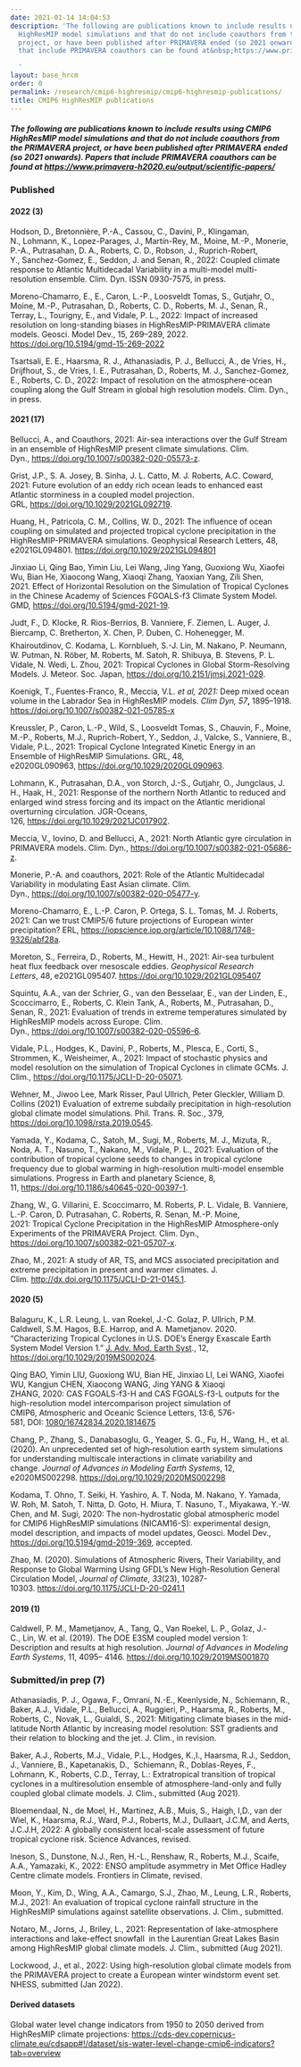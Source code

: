 ```yaml
---
date: 2021-01-14 14:04:53
description: 'The following are publications known to include results using CMIP6
  HighResMIP model simulations and that do not include coauthors from the PRIMAVERA
  project, or have been published after PRIMAVERA ended (so 2021 onwards). Papers
  that include PRIMAVERA coauthors can be found at&nbsp;https://www.primavera-h2020.eu/output/scientific-papers/

  '
layout: base_hrcm
order: 0
permalink: /research/cmip6-highresmip/cmip6-highresmip-publications/
title: CMIP6 HighResMIP publications
---
```


<h5><span class="author">The following are publications known to include results using CMIP6 HighResMIP model simulations and that do not include coauthors from the PRIMAVERA project, or have been published after PRIMAVERA ended (so 2021 onwards). Papers that include PRIMAVERA coauthors can be found at&nbsp;</span><span class="author"><a href="https://www.primavera-h2020.eu/output/scientific-papers/">https://www.primavera-h2020.eu/output/scientific-papers/</a></span></h5>
<p><span class="author"></span></p>
<h3><span class="author">Published</span></h3>
<h4><span class="author">2022 (3)</span></h4>
<p><span class="person orcid-person"><span class="person_name">Hodson, D.</span></span><span>,<span>&nbsp;</span></span><span class="person_name"><span class="person_name">Bretonni&egrave;re, P.-A.</span></span><span>,<span>&nbsp;</span></span><span class="person_name"><span class="person_name">Cassou, C.</span></span><span>,<span>&nbsp;</span></span><span class="person_name"><span class="person_name">Davini, P.</span></span><span>,<span>&nbsp;</span></span><span class="person orcid-person"><span class="person_name">Klingaman, N.</span></span><span>,<span>&nbsp;</span></span><span class="person_name"><span class="person_name">Lohmann, K.</span></span><span>,<span>&nbsp;</span></span><span class="person_name"><span class="person_name">Lopez-Parages, J.</span></span><span>,<span>&nbsp;</span></span><span class="person_name"><span class="person_name">Mart&iacute;n-Rey, M.</span></span><span>,<span>&nbsp;</span></span><span class="person_name"><span class="person_name">Moine, M.-P.</span></span><span>,<span>&nbsp;</span></span><span class="person orcid-person"><span class="person_name">Monerie, P.-A.</span>,</span><span><span>&nbsp;</span></span><span class="person_name"><span class="person_name">Putrasahan, D. A.</span></span><span>,<span>&nbsp;</span></span><span class="person_name"><span class="person_name">Roberts, C. D.</span></span><span>,<span>&nbsp;</span></span><span class="person orcid-person"><span class="person_name">Robson, J.</span></span><span>,<span>&nbsp;</span></span><span class="person_name"><span class="person_name">Ruprich-Robert, Y.</span></span><span>,<span>&nbsp;</span></span><span class="person_name"><span class="person_name">Sanchez-Gomez, E.</span></span><span>,<span>&nbsp;</span></span><span class="person_name"><span class="person_name">Seddon, J.</span></span><span><span>&nbsp;</span>and<span>&nbsp;</span></span><span class="person_name"><span class="person_name">Senan, R.,&nbsp;</span></span><span>2022:<span>&nbsp;</span></span>Coupled climate response to Atlantic Multidecadal Variability in a multi-model multi-resolution ensemble.<span><span>&nbsp;</span>Clim. Dyn. ISSN 0930-7575, in press.</span></p>
<p><span>Moreno-Chamarro, E., E., Caron, L.-P., Loosveldt Tomas, S., Gutjahr, O., Moine, M.-P., Putrasahan, D., Roberts, C. D., Roberts, M. J., Senan, R., Terray, L., Tourigny, E., and Vidale, P. L., 2022:&nbsp;Impact of increased resolution on long-standing biases in HighResMIP-PRIMAVERA climate models. Geosci. Model Dev., 15, 269&ndash;289, 2022. <a href="Geosci. Model Dev., 15, 269&amp;ndash;289, 2022 https://doi.org/10.5194/gmd-15-269-2022">https://doi.org/10.5194/gmd-15-269-2022</a></span></p>
<p><span>Tsartsali, E. E.,&nbsp;<span>Haarsma, R. J., Athanasiadis, P. J., Bellucci, A., de Vries, H., Drijfhout, S., de Vries, I. E., Putrasahan, D., Roberts, M. J., Sanchez-Gomez, E., Roberts, C. D.,<span>&nbsp;</span></span>2022: Impact of resolution on the atmosphere-ocean coupling along the&nbsp;Gulf Stream in global high resolution models.&nbsp;Clim. Dyn., in press.</span></p>
<p><span></span></p>
<p><span class="author"></span></p>
<h4><span class="author">2021 (17)</span></h4>
<p>Bellucci, A., and Coauthors, 2021: Air-sea interactions over the Gulf Stream in an ensemble of HighResMIP present climate simulations. Clim. Dyn.,<span>&nbsp;</span><a href="https://doi.org/10.1007/s00382-020-05573-z">https://doi.org/10.1007/s00382-020-05573-z</a>.</p>
<p><span>Grist, J.P., S. A. Josey, B. Sinha, J. L. Catto, M. J. Roberts, A.C. Coward, 2021: Future evolution of an eddy rich ocean leads to enhanced east Atlantic storminess in a coupled model projection. GRL,&nbsp;</span><a href="https://doi.org/10.1029/2021GL092719">https://doi.org/10.1029/2021GL092719</a><span>.</span></p>
<p>Huang, H., Patricola, C. M., Collins, W. D., 2021: The influence of ocean coupling on simulated and projected tropical cyclone precipitation in the HighResMIP-PRIMAVERA simulations. Geophysical Research Letters, 48, e2021GL094801. <a href="https://doi.org/10.1029/2021GL094801">https://doi.org/10.1029/2021GL094801</a></p>
<p>Jinxiao Li, Qing Bao, Yimin Liu, Lei Wang, Jing Yang, Guoxiong Wu, Xiaofei Wu, Bian He, Xiaocong Wang, Xiaoqi Zhang, Yaoxian Yang, Zili Shen, 2021.&nbsp;Effect of Horizontal Resolution on the Simulation of Tropical Cyclones in&nbsp;the Chinese Academy of Sciences&nbsp;FGOALS-f3 Climate System Model. GMD, <a href="https://doi.org/10.5194/gmd-2021-19">https://doi.org/10.5194/gmd-2021-19</a>.</p>
<p>Judt, F., D. Klocke, R. Rios-Berrios, B. Vanniere, F. Ziemen, L. Auger, J. Biercamp, C. Bretherton, X. Chen, P. Duben, C. Hohenegger, M. Khairoutdinov, C. Kodama, L. Kornblueh, S.-J. Lin, M. Nakano, P. Neumann, W. Putman, N. R&ouml;ber, M. Roberts, M. Satoh, R. Shibuya, B. Stevens, P. L. Vidale, N. Wedi, L. Zhou, 2021:&nbsp;Tropical Cyclones in Global Storm-Resolving Models. J.&nbsp;Meteor. Soc. Japan,&nbsp;<a href="https://doi.org/10.2151/jmsj.2021-029">https://doi.org/10.2151/jmsj.2021-029</a>.</p>
<p dir="ltr"><span>Koenigk, T., Fuentes-Franco, R., Meccia, V.L.&nbsp;</span><i>et al, 2021:</i><span><span>&nbsp;</span>Deep mixed ocean volume in the Labrador Sea in HighResMIP models.<span>&nbsp;</span></span><i>Clim Dyn, 57</i><b>,<span>&nbsp;</span></b><span>1895&ndash;1918. <a href="https://doi.org/10.1007/s00382-021-05785-x">https://doi.org/10.1007/s00382-021-05785-x</a></span></p>
<p dir="ltr">Kreussler, P., Caron, L.-P., Wild, S., Loosveldt Tomas, S., Chauvin, F., Moine, M.-P., Roberts, M.J., Ruprich-Robert, Y., Seddon, J., Valcke, S., Vanniere, B., Vidale, P.L., 2021: Tropical Cyclone Integrated Kinetic Energy in an Ensemble of HighResMIP Simulations.&nbsp;GRL,&nbsp;<span class="vol">48</span><span>, e2020GL090963,&nbsp;</span><a href="https://doi.org/10.1029/2020GL090963">https://doi.org/10.1029/2020GL090963</a>.</p>
<p>Lohmann, K., Putrasahan, D.A., von Storch, J.-S., Gutjahr, O., Jungclaus, J. H., Haak, H., 2021: Response of the northern North Atlantic to reduced and enlarged wind stress forcing and its impact on the Atlantic meridional overturning circulation. JGR-Oceans, 126,&nbsp;<a href="https://doi.org/10.1029/2021JC017902">https://doi.org/10.1029/2021JC017902</a>.</p>
<p>Meccia, V.,&nbsp;Iovino, D. and Bellucci, A., 2021: North Atlantic gyre circulation in PRIMAVERA models.&nbsp;Clim. Dyn.,&nbsp;<a href="https://doi.org/10.1007/s00382-021-05686-z">https://doi.org/10.1007/s00382-021-05686-z</a>.</p>
<p>Monerie, P.-A. and coauthors, 2021: Role of the Atlantic Multidecadal Variability in modulating East Asian climate. Clim. Dyn.,<span>&nbsp;</span><a href="https://doi.org/10.1007/s00382-020-05477-y.">https://doi.org/10.1007/s00382-020-05477-y</a>.</p>
<p>Moreno-Chamarro, E., L.-P. Caron, P. Ortega, S. L. Tomas, M. J. Roberts, 2021: Can we trust CMIP5/6 future projections of European winter precipitation? ERL, <a href="https://iopscience.iop.org/article/10.1088/1748-9326/abf28a">https://iopscience.iop.org/article/10.1088/1748-9326/abf28a</a>.</p>
<p><span>Moreton, S., Ferreira, D., Roberts, M., Hewitt, H., 2021:&nbsp;<span class="articleTitle">Air-sea turbulent heat flux feedback over mesoscale eddies</span><span>.<span>&nbsp;</span></span><i>Geophysical Research Letters</i><span>,<span>&nbsp;</span></span><span class="vol">48</span><span>, e2021GL095407.<span>&nbsp;</span></span><a class="linkBehavior" href="https://doi.org/10.1029/2021GL095407">https://doi.org/10.1029/2021GL095407</a></span></p>
<p><span>Squintu, A.A., van der Schrier, G., van den Besselaar, E., van der Linden, E., Scoccimarro, E., Roberts, C. Klein Tank, A., Roberts, M., Putrasahan, D., Senan, R., 2021: Evaluation of trends in extreme temperatures simulated by HighResMIP models across Europe. Clim. Dyn.,&nbsp;</span><a href="https://doi.org/10.1007/s00382-020-05596-6">https://doi.org/10.1007/s00382-020-05596-6</a><span>.</span></p>
<p>Vidale, P.L., Hodges, K., Davini, P., Roberts, M., Plesca, E., Corti, S., Strommen, K., Weisheimer, A., 2021: Impact of stochastic physics and model resolution on the simulation of Tropical Cyclones in climate GCMs. J. Clim.,<span>&nbsp;</span><a href="https://doi.org/10.1175/JCLI-D-20-0507.1">https://doi.org/10.1175/JCLI-D-20-0507.1</a>.</p>
<p>Wehner, M., Jiwoo Lee, Mark Risser, Paul Ullrich, Peter Gleckler, William D. Collins (2021) Evaluation of extreme subdaily precipitation in high-resolution global climate model simulations. <span class="abbrevTitle">Phil. Trans. R. Soc., 379, <a href="https://doi.org/10.1098/rsta.2019.0545">https://doi.org/10.1098/rsta.2019.0545</a>.</span></p>
<p>Yamada, Y., Kodama, C., Satoh, M., Sugi, M., Roberts, M. J., Mizuta, R., Noda, A. T., Nasuno, T., Nakano, M., Vidale, P. L., 2021:&nbsp;Evaluation of the contribution of tropical cyclone seeds to changes in tropical cyclone frequency due to global warming in high-resolution multi-model ensemble simulations. Progress in Earth and planetary Science, 8, 11,<span>&nbsp;</span><a href="https://doi.org/10.1186/s40645-020-00397-1">https://doi.org/10.1186/s40645-020-00397-1</a>.</p>
<p><span class="author"><span>Zhang, W., G. Villarini, E. Scoccimarro, M. Roberts, P. L. Vidale, B. Vanniere, L.-P. Caron, D. Putrasahan, C. Roberts, R. Senan, M.-P. Moine, 2021:&nbsp;Tropical Cyclone Precipitation in the HighResMIP Atmosphere-only Experiments of the PRIMAVERA Project. Clim. Dyn., <a href="https://doi.org/10.1007/s00382-021-05707-x">https://doi.org/10.1007/s00382-021-05707-x</a>.</span></span></p>
<p>Zhao, M.,&nbsp;2021: A study of AR, TS, and MCS associated precipitation and extreme precipitation in present and warmer climates. J. Clim<em>.</em>&nbsp;<a href="http://dx.doi.org/10.1175/JCLI-D-21-0145.1">http://dx.doi.org/10.1175/JCLI-D-21-0145.1</a>.</p>
<p><span class="author"><span></span></span></p>
<h4><span class="author">2020 (5)</span></h4>
<p><strong><span class="author"></span></strong>Balaguru, K., L.R. Leung, L. van Roekel, J.-C. Golaz, P. Ullrich, P.M. Caldwell, S.M. Hagos, B.E. Harrop, and A. Mametjanov. 2020. &ldquo;Characterizing Tropical Cyclones in U.S. DOE&rsquo;s Energy Exascale Earth System Model Version 1.&rdquo; <u>J. Adv. Mod. Earth Syst</u>., 12, <a href="https://doi.org/10.1029/2019MS002024">https://doi.org/10.1029/2019MS002024</a>.</p>
<p><span>Qing BAO, Yimin LIU, Guoxiong WU, Bian HE, Jinxiao LI, Lei WANG, Xiaofei WU, Kangjun CHEN, Xiaocong WANG, Jing YANG &amp; Xiaoqi ZHANG,&nbsp;</span><span>2020:</span>&nbsp;<span>CAS FGOALS-f3-H and CAS FGOALS-f3-L outputs for the high-resolution model intercomparison project simulation of CMIP6,</span>&nbsp;<span>Atmospheric and Oceanic Science Letters,</span>&nbsp;<span>13:6,</span>&nbsp;<span>576-581,</span>&nbsp;<span>DOI:&nbsp;<a href="https://doi.org/10.1080/16742834.2020.1814675">1080/16742834.2020.1814675</a></span></p>
<p><span class="author"></span><span class="author">Chang, P.</span><span>,<span>&nbsp;</span></span><span class="author">Zhang, S.</span><span>,<span>&nbsp;</span></span><span class="author">Danabasoglu, G.</span><span>,<span>&nbsp;</span></span><span class="author">Yeager, S. G.</span><span>,<span>&nbsp;</span></span><span class="author">Fu, H.</span><span>,<span>&nbsp;</span></span><span class="author">Wang, H.</span><span>, et al. (</span><span class="pubYear">2020</span><span>).<span>&nbsp;</span></span><span class="articleTitle">An unprecedented set of high‐resolution earth system simulations for understanding multiscale interactions in climate variability and change</span><span>.<span>&nbsp;</span></span><i>Journal of Advances in Modeling Earth Systems</i><span>,<span>&nbsp;</span></span><span class="vol">12</span><span>, e2020MS002298.<span>&nbsp;</span></span><a href="https://doi.org/10.1029/2020MS002298">https://doi.org/10.1029/2020MS002298</a><a class="linkBehavior" href="https://doi.org/10.1029/2020MS002298"></a></p>
<p><span></span>Kodama, T. Ohno, T. Seiki, H. Yashiro, A. T. Noda, M. Nakano, Y.&nbsp;Yamada, W. Roh, M. Satoh, T. Nitta, D. Goto, H. Miura, T. Nasuno, T.,&nbsp;Miyakawa, Y.-W. Chen, and M. Sugi, 2020: The non-hydrostatic global atmospheric model for CMIP6 HighResMIP simulations (NICAM16-S):&nbsp;<span>experimental design, model description, and impacts of model updates, Geosci. Model Dev., <a href="https://doi.org/10.5194/gmd-2019-369">https://doi.org/10.5194/gmd-2019-369</a>, accepted.</span></p>
<p><span class="author">Zhao, M. (2020). Simulations of Atmospheric Rivers, Their Variability, and Response to Global Warming Using GFDL&rsquo;s New High-Resolution General Circulation Model,&nbsp;<em>Journal of Climate</em>,&nbsp;<em>33</em>(23), 10287-10303.&nbsp;<a href="https://doi.org/10.1175/JCLI-D-20-0241.1">https://doi.org/10.1175/JCLI-D-20-0241.1</a>&nbsp;</span></p>
<p><span></span></p>
<h4>2019 (1)</h4>
<p><span class="author">Caldwell, P. M.</span><span>,&nbsp;</span><span class="author">Mametjanov, A.</span><span>,&nbsp;</span><span class="author">Tang, Q.</span><span>,&nbsp;</span><span class="author">Van Roekel, L. P.</span><span>,&nbsp;</span><span class="author">Golaz, J.‐C.</span><span>,&nbsp;</span><span class="author">Lin, W.</span><span>&nbsp;et al. (</span><span class="pubYear">2019</span><span>).&nbsp;</span><span class="articleTitle">The DOE E3SM coupled model version 1: Description and results at high resolution</span><span>.&nbsp;</span><i>Journal of Advances in Modeling Earth Systems</i><span>,&nbsp;</span><span class="vol">11</span><span>,&nbsp;</span><span class="pageFirst">4095</span><span>&ndash;&nbsp;</span><span class="pageLast">4146</span><span>.&nbsp;</span><a href="https://doi.org/10.1029/2019MS001870">https://doi.org/10.1029/2019MS001870</a><a href="https://doi.org/10.1029/2019MS001870"></a><a class="linkBehavior" href="https://doi.org/10.1029/2019MS001870"></a></p>
<p></p>
<h3>Submitted/in prep (7)</h3>
<p>Athanasiadis, P. J., Ogawa, F., Omrani, N.-E., Keenlyside, N., Schiemann, R., Baker, A.J., Vidale, P.L., Bellucci, A., Ruggieri, P., Haarsma, R., Roberts, M., Roberts, C., Novak, L., Guialdi, S., 2021: Mitigating climate biases in the mid-latitude North Atlantic by increasing model resolution: SST gradients and their relation to blocking and the jet. J. Clim., in revision.</p>
<p>Baker, A.J., Roberts, M.J., Vidale, P.L., Hodges, K.,I., Haarsma, R.J., Seddon, J., Vanniere, B., Kapetanakis, D.,&nbsp; Schiemann, R., Doblas-Reyes, F., Lohmann, K., Roberts, C.D., Terray, L.: Extratropical transition of tropical cyclones in a multiresolution ensemble of atmosphere-land-only and fully coupled global climate models. J. Clim., submitted (Aug 2021).</p>
<p>Bloemendaal, N., de Moel, H., Martinez, A.B., Muis, S., Haigh, I,D., van der Wiel, K., Haarsma, R.J., Ward, P.J., Roberts, M.J., Dullaart, J.C.M, and Aerts, J.C.J.H, 2022:&nbsp;A globally consistent local-scale assessment of future tropical cyclone risk. Science Advances, revised.</p>
<p>Ineson, S., Dunstone, N.J., Ren, H.-L., Renshaw, R., Roberts, M.J., Scaife, A.A., Yamazaki, K., 2022:&nbsp;ENSO amplitude asymmetry in Met Office Hadley Centre climate models. Frontiers in Climate, revised.</p>
<p><span></span>Moon, Y., Kim, D., Wing, A.A., Camargo, S.J., Zhao, M., Leung, L.R., Roberts, M.J., 2021: An evaluation of tropical cyclone rainfall structure in the HighResMIP simulations against satellite observations. J. Clim., submitted.</p>
<p><span></span><span></span><span>Notaro, M., Jorns, J., Briley, L., 2021: Representation of lake-atmosphere interactions and lake-effect snowfall&nbsp; in the Laurentian Great Lakes Basin among HighResMIP global climate models. J. Clim., submitted (Aug 2021).</span></p>
<p>Lockwood, J., et al., 2022:&nbsp;Using high-resolution global climate models from the PRIMAVERA project to create a European winter windstorm event set. NHESS, submitted (Jan 2022).</p>
<p></p>
<h4>Derived datasets</h4>
<p>Global water level change indicators from 1950 to 2050 derived from HighResMIP climate projections: <a href="https://cds-dev.copernicus-climate.eu/cdsapp#!/dataset/sis-water-level-change-cmip6-indicators?tab=overview">https://cds-dev.copernicus-climate.eu/cdsapp#!/dataset/sis-water-level-change-cmip6-indicators?tab=overview</a></p>
<p></p>
